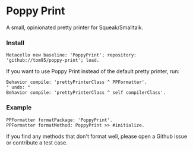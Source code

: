 # Poppy Print

A small, opinionated pretty printer for Squeak/Smalltalk.

### Install
```smalltalk
Metacello new baseline: 'PoppyPrint'; repository: 'github://tom95/poppy-print'; load.
```

If you want to use Poppy Print instead of the default pretty printer, run:
```smalltalk
Behavior compile: 'prettyPrinterClass ^ PPFormatter'.
" undo: "
Behavior compile: 'prettyPrinterClass ^ self compilerClass'.
```

### Example

```smalltalk
PPFormatter formatPackage: 'PoppyPrint'.
PPFormatter formatMethod: PoppyPrint >> #initialize.
```

If you find any methods that don't format well, please open a Github issue or contribute a test case.
